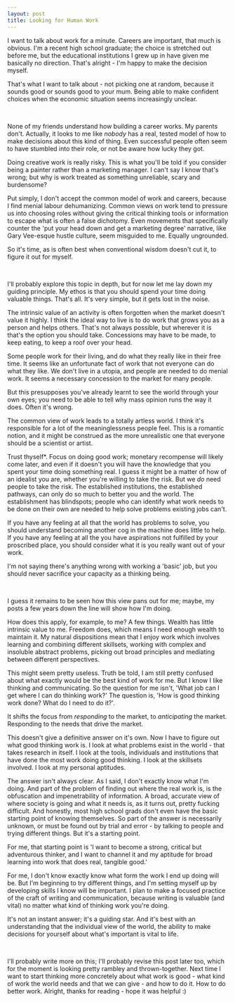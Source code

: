```yaml
---
layout: post
title: Looking for Human Work
---
```


I want to talk about work for a minute. Careers are important, that much is obvious. I'm a recent high school graduate; the choice is stretched out before me, but the educational institutions I grew up in have given me basically no direction. That's alright - I'm happy to make the decision myself.

That's what I want to talk about - not picking one at random, because it sounds good or sounds good to your mum. Being able to make confident choices when the economic situation seems increasingly unclear.

<br>

None of my friends understand how building a career works. My parents don't. Actually, it looks to me like *nobody* has a real, tested model of how to make decisions about this kind of thing. Even successful people often seem to have stumbled into their role, or not be aware how lucky they got.

Doing creative work is really risky. This is what you'll be told if you consider being a painter rather than a marketing manager. I can't say I know that's wrong; but why is work treated as something unreliable, scary and burdensome?

Put simply, I don't accept the common model of work and careers, because I find menial labour dehumanizing. Common views on work tend to pressure us into choosing roles without giving the critical thinking tools or information to escape what is often a false dichotomy. Even movements that specifically counter the 'put your head down and get a marketing degree' narrative, like Gary Vee-esque hustle culture, seem misguided to me. Equally ungrounded.

So it's time, as is often best when conventional wisdom doesn't cut it, to figure it out for myself.

<br>

I'll probably explore this topic in depth, but for now let me lay down my guiding principle. My ethos is that you should spend your time doing valuable things. That's all. It's very simple, but it gets lost in the noise.

The intrinsic value of an activity is often forgotten when the market doesn't value it highly. I think the ideal way to live is to do work that grows you as a person and helps others. That's not always possible, but wherever it is that's the option you should take. Concessions may have to be made, to keep eating, to keep a roof over your head.

Some people work for their living, and do what they really like in their free time. It seems like an unfortunate fact of work that not everyone can do what they like. We don't live in a utopia, and people are needed to do menial work. It seems a necessary concession to the market for many people.

But this presupposes you've already learnt to see the world through your own eyes; you need to be able to tell why mass opinion runs the way it does. Often it's wrong.

The common view of work leads to a totally artless world. I think it's responsible for a lot of the meaninglessness people feel. This is a romantic notion, and it might be construed as the more unrealistic one that everyone should be a scientist or artist.

Trust thyself*. Focus on doing good work; monetary recompense will likely come later, and even if it doesn't you will have the knowledge that you spent your time doing something real. I guess it might be a matter of how of an idealist you are, whether you're willing to take the risk.
But we *do* need people to take the risk. The established institutions, the established pathways, can only do so much to better you and the world. The establishment has blindspots; people who can identify what work needs to be done on their own are needed to help solve problems existing jobs can't.

If you have any feeling at all that the world has problems to solve, you should understand becoming another cog in the machine does little to help. If you have any feeling at all the you have aspirations not fulfilled by your proscribed place, you should consider what it is you really want out of your work.

I'm not saying there's anything wrong with working a 'basic' job, but you should never sacrifice your capacity as a thinking being.

<br>

I guess it remains to be seen how this view pans out for me; maybe, my posts a few years down the line will show how I'm doing.

How does this apply, for example, to me? A few things. Wealth has little intrinsic value to me. Freedom does, which means I need enough wealth to maintain it. My natural dispositions mean that I enjoy work which involves learning and combining different skillsets, working with complex and insoluble abstract problems, picking out broad principles and mediating between different perspectives.

This might seem pretty useless. Truth be told, I am still pretty confused about what exactly would be the best kind of work for me. But I know I like thinking and communicating. So the question for me isn't, 'What job can I get where I can do thinking work?' The question is, 'How is good thinking work done? What do I need to do it?'.

It shifts the focus from *responding* to the market, to *anticipating* the market. Responding to the needs that drive the market.

This doesn't give a definitive answer on it's own. Now I have to figure out what good thinking work is. I look at what problems exist in the world - that takes research in itself. I look at the tools, individuals and institutions that have done the most work doing good thinking. I look at the skillsets involved. I look at my personal aptitudes.

The answer isn't always clear. As I said, I don't exactly know what I'm doing. And part of the problem of finding out where the real work is, is the obfuscation and impenetrability of information. A broad, accurate view of where society is going and what it needs is, as it turns out, pretty fucking difficult. And honestly, most high school grads don't even have the basic starting point of knowing themselves. So part of the answer is necessarily unknown, or must be found out by trial and error - by talking to people and trying different things. But it's a starting point.

For me, that starting point is 'I want to become a strong, critical but adventurous thinker, and I want to channel it and my aptitude for broad learning into work that does real, tangible good.'

For me, I don't know exactly know what form the work I end up doing will be. But I'm beginning to try different things, and I'm setting myself up by developing skills I know will be important. I plan to make a focused practice of the craft of writing and communication, because writing is valuable (and vital) no matter what kind of thinking work you're doing.

It's not an instant answer; it's a guiding star. And it's best with an understanding that the individual view of the world, the ability to make decisions for yourself about what's important is vital to life.

<br>

I'll probably write more on this; I'll probably revise this post later too, which for the moment is looking pretty rambley and thrown-together. Next time I want to start thinking more concretely about what work is good - what kind of work the world needs and that we can give - and how to do it. How to do better work. Alright, thanks for reading - hope it was helpful :)
